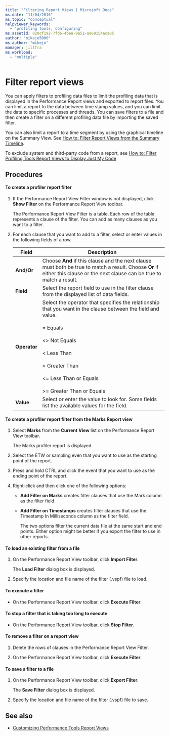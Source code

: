 ```yaml
---
title: "Filtering Report Views | Microsoft Docs"
ms.date: "11/04/2016"
ms.topic: "conceptual"
helpviewer_keywords:
  - "profiling tools, configuring"
ms.assetid: 820cf192-7fd6-4bee-9a51-aa69154aca85
author: "mikejo5000"
ms.author: "mikejo"
manager: jillfra
ms.workload:
  - "multiple"
---
```

# Filter report views
You can apply filters to profiling data files to limit the profiling data that is displayed in the Performance Report views and exported to report files. You can limit a report to the data between time stamp values, and you can limit the data to specific processes and threads. You can save filters to a file and then create a filter on a different profiling data file by importing the saved filter.

 You can also limit a report to a time segment by using the graphical timeline on the Summary View. See [How to: Filter Report Views from the Summary Timeline](../profiling/how-to-filter-report-views-from-the-summary-timeline.md).

 To exclude system and third-party code from a report, see [How to: Filter Profiling Tools Report Views to Display Just My Code](../profiling/how-to-filter-profiling-tools-report-views-to-display-just-my-code.md)

## Procedures

#### To create a profiler report filter

1.  If the Performance Report View Filter window is not displayed, click **Show Filter** on the Performance Report View toolbar.

     The Performance Report View Filter is a table. Each row of the table represents a clause of the filter. You can add as many clauses as you want to a filter.

2.  For each clause that you want to add to a filter, select or enter values in the following fields of a row.

    |Field|Description|
    |-----------|-----------------|
    |**And/Or**|Choose **And** if this clause and the next clause must both be true to match a result. Choose **Or** if either this clause or the next clause can be true to match a result.|
    |**Field**|Select the report field to use in the filter clause from the displayed list of data fields.|
    |**Operator**|Select the operator that specifies the relationship that you want in the clause between the field and value.<br /><br /> =    Equals<br /><br /> <>  Not Equals<br /><br /> <    Less Than<br /><br /> >    Greater Than<br /><br /> <=  Less Than or Equals<br /><br /> >=  Greater Than or Equals|
    |**Value**|Select or enter the value to look for. Some fields list the available values for the field.|


#### To create a profiler report filter from the Marks Report view

1. Select **Marks** from the **Current View** list on the Performance Report View toolbar.

    The Marks profiler report is displayed.

2. Select the ETW or sampling even that you want to use as the starting point of the report.

3. Press and hold CTRL and click the event that you want to use as the ending point of the report.

4. Right-click and then click one of the following options:

   - **Add Filter on Marks** creates filter clauses that use the Mark column as the filter field.

   - **Add Filter on Timestamps** creates filter clauses that use the Timestamp In Milliseconds column as the filter field.

     The two options filter the current data file at the same start and end points. Either option might be better if you export the filter to use in other reports.

#### To load an existing filter from a file

1.  On the Performance Report View toolbar, click **Import Filter**.

     The **Load Filter** dialog box is displayed.

2.  Specify the location and file name of the filter (.vspf) file to load.

#### To execute a filter

-   On the Performance Report View toolbar, click **Execute Filter**.

#### To stop a filter that is taking too long to execute

-   On the Performance Report View toolbar, click **Stop Filter**.

#### To remove a filter on a report view

1.  Delete the rows of clauses in the Performance Report View Filter.

2.  On the Performance Report View toolbar, click **Execute Filter**.

#### To save a filter to a file

1.  On the Performance Report View toolbar, click **Export Filter**.

     The **Save Filter** dialog box is displayed.

2.  Specify the location and file name of the filter (.vspf) file to save.

## See also
- [Customizing Performance Tools Report Views](../profiling/customizing-performance-tools-report-views.md)